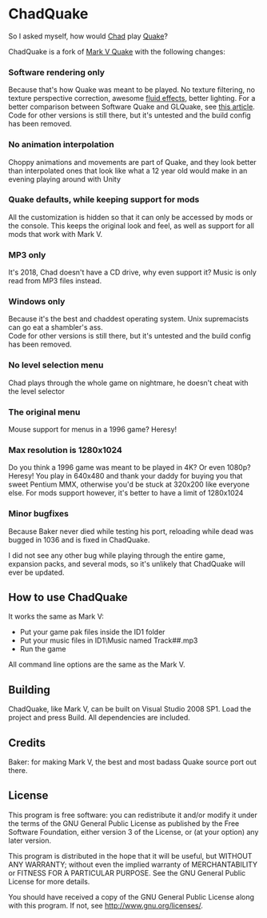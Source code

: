 # ChadQuake
So I asked myself, how would [Chad](http://knowyourmeme.com/memes/chad-thundercock) play [Quake](https://www.gog.com/game/quake_the_offering)?

ChadQuake is a fork of [Mark V Quake](http://quakeone.com/markv/) with the following changes:
### Software rendering only
Because that's how Quake was meant to be played. No texture filtering, no texture perspective correction, awesome [fluid effects](https://fdossena.com/?p=quakeFluids/i.md), better lighting. For a better comparison between Software Quake and GLQuake, see [this article](https://www.quaddicted.com/engines/software_vs_glquake).  
Code for other versions is still there, but it's untested and the build config has been removed.

### No animation interpolation
Choppy animations and movements are part of Quake, and they look better than interpolated ones that look like what a 12 year old would make in an evening playing around with Unity

### Quake defaults, while keeping support for mods
All the customization is hidden so that it can only be accessed by mods or the console. This keeps the original look and feel, as well as support for all mods that work with Mark V.

### MP3 only
It's 2018, Chad doesn't have a CD drive, why even support it? Music is only read from MP3 files instead.

### Windows only
Because it's the best and chaddest operating system. Unix supremacists can go eat a shambler's ass.  
Code for other versions is still there, but it's untested and the build config has been removed.

### No level selection menu
Chad plays through the whole game on nightmare, he doesn't cheat with the level selector

### The original menu
Mouse support for menus in a 1996 game? Heresy!

### Max resolution is 1280x1024
Do you think a 1996 game was meant to be played in 4K? Or even 1080p? Heresy! You play in 640x480 and thank your daddy for buying you that sweet Pentium MMX, otherwise you'd be stuck at 320x200 like everyone else. For mods support however, it's better to have a limit of 1280x1024

### Minor bugfixes
Because Baker never died while testing his port, reloading while dead was bugged in 1036 and is fixed in ChadQuake.

I did not see any other bug while playing through the entire game, expansion packs, and several mods, so it's unlikely that ChadQuake will ever be updated.

## How to use ChadQuake
It works the same as Mark V:
* Put your game pak files inside the ID1 folder
* Put your music files in ID1\Music named Track##.mp3
* Run the game
 
All command line options are the same as the Mark V.

## Building
ChadQuake, like Mark V, can be built on Visual Studio 2008 SP1. Load the project and press Build. All dependencies are included.

## Credits
Baker: for making Mark V, the best and most badass Quake source port out there.

## License
This program is free software: you can redistribute it and/or modify
it under the terms of the GNU General Public License as published by
the Free Software Foundation, either version 3 of the License, or
(at your option) any later version.

This program is distributed in the hope that it will be useful,
but WITHOUT ANY WARRANTY; without even the implied warranty of
MERCHANTABILITY or FITNESS FOR A PARTICULAR PURPOSE.  See the
GNU General Public License for more details.

You should have received a copy of the GNU General Public License
along with this program.  If not, see <http://www.gnu.org/licenses/>.
